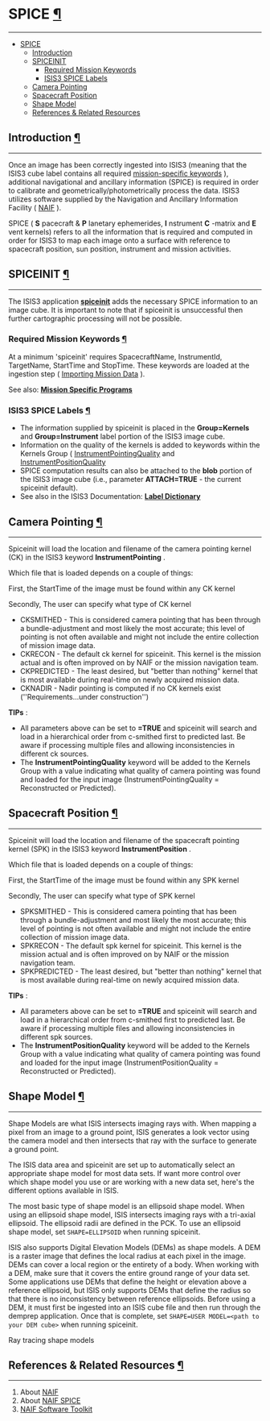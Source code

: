 <div id="main">

<div id="content">

<div class="contextual">

</div>

<div class="wiki wiki-page">

<span id="SPICE"></span>

# SPICE [¶](#SPICE-)

-----

  - [SPICE](#SPICE-)
      - [Introduction](#Introduction-)
      - [SPICEINIT](#SPICEINIT-)
          - [Required Mission Keywords](#Required-Mission-Keywords-)
          - [ISIS3 SPICE Labels](#ISIS3-SPICE-Labels-)
      - [Camera Pointing](#Camera-Pointing-)
      - [Spacecraft Position](#Spacecraft-Position-)
      - [Shape Model](#Shape-Model-)
      - [References & Related
        Resources](#References--Related-Resources-)

<span id="Introduction"></span>

## Introduction [¶](#Introduction-)

-----

Once an image has been correctly ingested into ISIS3 (meaning that the
ISIS3 cube label contains all required [mission-specific
keywords](fixit.wr.usgs.gov) ), additional navigational and ancillary
information (SPICE) is required in order to calibrate and
geometrically/photometrically process the data. ISIS3 utilizes software
supplied by the Navigation and Ancillary Information Facility (
[NAIF](fixit.wr.usgs.gov) ).

SPICE ( **S** pacecraft & **P** lanetary ephemerides, **I** nstrument
**C** -matrix and **E** vent kernels) refers to all the information that
is required and computed in order for ISIS3 to map each image onto a
surface with reference to spacecraft position, sun position, instrument
and mission activities.

<span id="SPICEINIT"></span>

## SPICEINIT [¶](#SPICEINIT-)

-----

The ISIS3 application
[**spiceinit**](http://isis.astrogeology.usgs.gov/Application/presentation/Tabbed/spiceinit/spiceinit.html)
adds the necessary SPICE information to an image cube. It is important
to note that if spiceinit is unsuccessful then further cartographic
processing will not be possible.

<span id="Required-Mission-Keywords"></span>

### Required Mission Keywords [¶](#Required-Mission-Keywords-)

At a minimum 'spiceinit' requires SpacecraftName, InstrumentId,
TargetName, StartTime and StopTime. These keywords are loaded at the
ingestion step ( [Importing Mission
Data](Locating_and_Ingesting_Image_Data) ).

See also: [**Mission Specific
Programs**](http://isis.astrogeology.usgs.gov/Application/index.html)

<span id="ISIS3-SPICE-Labels"></span>

### ISIS3 SPICE Labels [¶](#ISIS3-SPICE-Labels-)

  - The information supplied by spiceinit is placed in the
    **Group=Kernels** and **Group=Instrument** label portion of the
    ISIS3 image cube.  
  - Information on the quality of the kernels is added to keywords
    within the Kernels Group (
    [InstrumentPointingQuality](fixit.wr.usgs.gov) and
    [InstrumentPositionQuality](fixit.wr.usgs.gov)
  - SPICE computation results can also be attached to the **blob**
    portion of the ISIS3 image cube (i.e., parameter **ATTACH=TRUE** -
    the current spiceinit default).
  - See also in the ISIS3 Documentation: [**Label
    Dictionary**](http://isis.astrogeology.usgs.gov/documents/LabelDictionary/LabelDictionary.html)

<span id="Camera-Pointing"></span>

## Camera Pointing [¶](#Camera-Pointing-)

-----

Spiceinit will load the location and filename of the camera pointing
kernel (CK) in the ISIS3 keyword **InstrumentPointing** .

Which file that is loaded depends on a couple of things:

First, the StartTime of the image must be found within any CK kernel

Secondly, The user can specify what type of CK kernel

  - CKSMITHED - This is considered camera pointing that has been through
    a bundle-adjustment and most likely the most accurate; this level of
    pointing is not often available and might not include the entire
    collection of mission image data.
  - CKRECON - The default ck kernel for spiceinit. This kernel is the
    mission actual and is often improved on by NAIF or the mission
    navigation team.
  - CKPREDICTED - The least desired, but "better than nothing" kernel
    that is most available during real-time on newly acquired mission
    data.
  - CKNADIR - Nadir pointing is computed if no CK kernels exist
    (''Requirements...under construction'')

**TIPs** :

  - All parameters above can be set to **=TRUE** and spiceinit will
    search and load in a hierarchical order from c-smithed first to
    predicted last. Be aware if processing multiple files and allowing
    inconsistencies in different ck sources.
  - The **InstrumentPointingQuality** keyword will be added to the
    Kernels Group with a value indicating what quality of camera
    pointing was found and loaded for the input image
    (InstrumentPointingQuality = Reconstructed or Predicted).

<span id="Spacecraft-Position"></span>

## Spacecraft Position [¶](#Spacecraft-Position-)

-----

Spiceinit will load the location and filename of the spacecraft pointing
kernel (SPK) in the ISIS3 keyword **InstrumentPosition** .

Which file that is loaded depends on a couple of things:

First, the StartTime of the image must be found within any SPK kernel

Secondly, The user can specify what type of SPK kernel

  - SPKSMITHED - This is considered camera pointing that has been
    through a bundle-adjustment and most likely the most accurate; this
    level of pointing is not often available and might not include the
    entire collection of mission image data.
  - SPKRECON - The default spk kernel for spiceinit. This kernel is the
    mission actual and is often improved on by NAIF or the mission
    navigation team.
  - SPKPREDICTED - The least desired, but "better than nothing" kernel
    that is most available during real-time on newly acquired mission
    data.

**TIPs** :

  - All parameters above can be set to **=TRUE** and spiceinit will
    search and load in a hierarchical order from c-smithed first to
    predicted last. Be aware if processing multiple files and allowing
    inconsistencies in different spk sources.
  - The **InstrumentPositionQuality** keyword will be added to the
    Kernels Group with a value indicating what quality of camera
    pointing was found and loaded for the input image
    (InstrumentPositionQuality = Reconstructed or Predicted).

<span id="Shape-Model"></span>

## Shape Model [¶](#Shape-Model-)

-----

Shape Models are what ISIS intersects imaging rays with. When mapping a pixel from an image to a ground point, ISIS generates a look vector using the camera model and then intersects that ray with the surface to generate a ground point.

The ISIS data area and spiceinit are set up to automatically select an appropriate shape model for most data sets. If want more control over which shape model you use or are working with a new data set, here's the different options available in ISIS.

The most basic type of shape model is an ellipsoid shape model. When using an ellipsoid shape model, ISIS intersects imaging rays with a tri-axial ellipsoid. The ellipsoid radii are defined in the PCK. To use an ellipsoid shape model, set `SHAPE=ELLIPSOID` when running spiceinit.

ISIS also supports Digital Elevation Models (DEMs) as shape models. A DEM is a raster image that defines the local radius at each pixel in the image. DEMs can cover a local region or the entirety of a body. When working with a DEM, make sure that it covers the entire ground range of your data set. Some applications use DEMs that define the height or elevation above a reference ellipsoid, but ISIS only supports DEMs that define the radius so that there is no inconsistency between reference ellipsoids. Before using a DEM, it must first be ingested into an ISIS cube file and then run through the demprep application. Once that is complete, set `SHAPE=USER MODEL=<path to your DEM cube>` when running spiceinit.

Ray tracing shape models

<span id="References-amp-Related-Resources"></span>

## References & Related Resources [¶](#References--Related-Resources-)

-----

1.  About [NAIF](http://naif.jpl.nasa.gov/naif/index.html)
2.  About [NAIF SPICE](http://naif.jpl.nasa.gov/naif/aboutspice.html)
3.  [NAIF Software Toolkit](http://naif.jpl.nasa.gov/naif/toolkit.html)

</div>

<div style="clear:both;">

</div>

</div>

</div>
